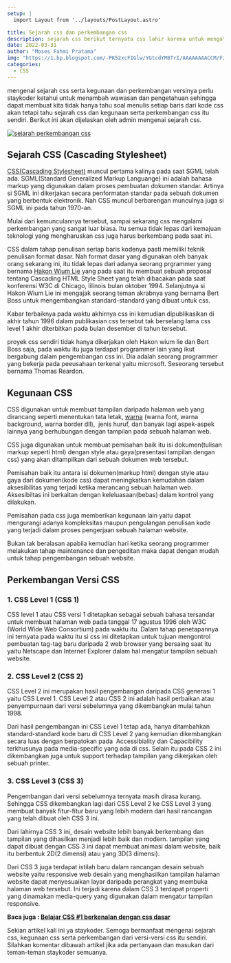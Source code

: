 ```yaml
---
setup: |
  import Layout from '../layouts/PostLayout.astro'

title: Sejarah css dan perkembangan css
description: sejarah css berikut ternyata css lahir karena untuk mengatasi munculnya tag-tag baru di 2 web browser ini pada masa awal web browser berkembang
date: 2022-03-31
author: "Moses Fahmi Pratama"
img: "https://1.bp.blogspot.com/-PK52xcFIGlw/YGtcdYM8TrI/AAAAAAAACCM/FzeOcRQwRJgsFNb3qUkfNAlTJd6-eYbvwCNcBGAsYHQ/s1280/sejarah-perkembangan-css.jpg"
categories: 
  - CSS
---
```


mengenal sejarah css serta kegunaan dan perkembangan versinya perlu staykoder ketahui untuk menambah wawasan dan pengetahuan sehingga dapat membuat kita tidak hanya tahu soal menulis setiap baris dari kode css akan tetapi tahu sejarah css dan kegunaan serta perkembangan css itu sendiri. Berikut ini akan dijelaskan oleh admin mengenai sejarah css.

[![sejarah perkembangan css](https://1.bp.blogspot.com/-PK52xcFIGlw/YGtcdYM8TrI/AAAAAAAACCM/FzeOcRQwRJgsFNb3qUkfNAlTJd6-eYbvwCNcBGAsYHQ/s16000/sejarah-perkembangan-css.jpg "sejarah perkembangan css")](https://1.bp.blogspot.com/-PK52xcFIGlw/YGtcdYM8TrI/AAAAAAAACCM/FzeOcRQwRJgsFNb3qUkfNAlTJd6-eYbvwCNcBGAsYHQ/s1280/sejarah-perkembangan-css.jpg)

  

Sejarah CSS (Cascading Stylesheet)
----------------------------------

[CSS(Cascading Stylesheet)](https://id.m.wikipedia.org/wiki/Cascading_Style_Sheets) muncul pertama kalinya pada saat SGML telah ada. SGML(Standard Generalized Markup Languange) ini adalah bahasa markup yang digunakan dalam proses pembuatan dokumen standar. Artinya si SGML ini dikerjakan secara penformatan standar pada sebuah dokumen yang berbentuk elektronik. Nah CSS muncul berbarengan munculnya juga si SGML ini pada tahun 1970-an. 

  

Mulai dari kemunculannya tersebut, sampai sekarang css mengalami perkembangan yang sangat luar biasa. Itu semua tidak lepas dari kemajuan teknologi yang mengharuskan css juga harus berkembang pada saat ini. 

  

CSS dalam tahap penulisan seriap baris kodenya pasti memiliki teknik penulisan format dasar. Nah format dasar yang digunakan oleh banyak orang sekarang ini, itu tidak lepas dari adanya seorang prgrammer yang bernama [Hakon Wium Lie](https://en.m.wikipedia.org/wiki/H%C3%A5kon_Wium_Lie) yang pada saat itu membuat sebuah proposal tentang Cascading HTML Style Sheet yang telah dibacakan pada saat konferensi W3C di Chicago, Iilinois bulan oktober 1994. Selanjutnya si Hakon Wium Lie ini mengajak seorang teman akrabnya yang bernama Bert Boss untuk mengembangkan standard-standard yang dibuat untuk css.

  

Kabar terbaiknya pada waktu akhirnya css ini kemudian dipublikasikan di akhir tahun 1996 dalam publikasian css tersebut tak berselang lama css level 1 akhir diterbitkan pada bulan desember di tahun tersebut. 

  

proyek css sendiri tidak hanya dikerjakan oleh Hakon wium lie dan Bert Boss saja, pada waktu itu juga terdapat programmer lain yang ikut bergabung dalam pengembangan css ini. Dia adalah seorang programmer yang bekerja pada peeusahaan terkenal yaitu microsoft. Seseorang tersebut bernama Thomas Reardon.

  

Kegunaan CSS
------------

CSS digunakan untuk membuat tampilan daripada halaman web yang dirancang seperti menentukan tata letak, [warna](https://www.staykoding.xyz/2021/10/belajar-css-3-warna-pada-css.html) (warna font, warna background, warna border dll),  jenis huruf, dan banyak lagi aspek-aspek lainnya yang berhubungan dengan tampilan pada sebuah halaman web.

  

CSS juga digunakan untuk membuat pemisahan baik itu isi dokumen(tulisan markup seperti html) dengan style atau gaya(presentasi tampilan dengan css) yang akan ditampilkan dari sebuah dokumen web tersebut.

  

Pemisahan baik itu antara isi dokumen(markup html) dengan style atau gaya dari dokumen(kode css) dapat meningkatkan kemudahan dalam aksesibilitas yang terjadi ketika merancang sebuah halaman web. Aksesibiltas ini berkaitan dengan keleluasaan(bebas) dalam kontrol yang dilakukan.  

  

Pemisahan pada css juga memberikan kegunaan lain yaitu dapat mengurangi adanya kompleksitas maupun pengulangan penulisan kode yang terjadi dalam proses pengerjaan sebuah halaman website.

  

Bukan tak beralasan apabila kemudian hari ketika seorang programmer melakukan tahap maintenance dan pengeditan maka dapat dengan mudah untuk tahap pengembangan sebuah website.

  

Perkembangan Versi CSS
----------------------

### 1\. CSS Level 1 (CSS 1)

CSS level 1 atau CSS versi 1 ditetapkan sebagai sebuah bahasa tersandar untuk membuat halaman web pada tanggal 17 agustus 1996 oleh W3C (World Wide Web Consortium) pada waktu itu. Dalam tahap penetapannya ini ternyata pada waktu itu si css ini ditetapkan untuk tujuan mengontrol pembuatan tag-tag baru daripada 2 web browser yang bersaing saat itu yaitu Netscape dan Internet Explorer dalam hal mengatur tampilan sebuah website.

### 2\. CSS Level 2 (CSS 2)

CSS Level 2 ini merupakan hasil pengembangan daripada CSS generasi 1 yaitu CSS Level 1. CSS Level 2 atau CSS 2 ini adalah hasil perbaikan atau penyempurnaan dari versi sebelumnya yang dikembangkan mulai tahun 1998. 

  

Dari hasil pengembangan ini CSS Level 1 tetap ada, hanya ditambahkan standard-standard kode baru di CSS Level 2 yang kemudian dikembangkan secara luas dengan berpatokan pada  Accessibiality dan Capacibility terkhusunya pada media-specific yang ada di css. Selain itu pada CSS 2 ini dikembangkan juga untuk support terhadap tampilan yang dikerjakan oleh sebuah printer.

### 3\. CSS Level 3 (CSS 3)

Pengembangan dari versi sebelumnya ternyata masih dirasa kurang. Sehingga CSS dikembangkan lagi dari CSS Level 2 ke CSS Level 3 yang membuat banyak fitur-fitur baru yang lebih modern dari hasil rancangan yang telah dibuat oleh CSS 3 ini.

  

Dari lahirnya CSS 3 ini, desain website lebih banyak berkembang dan tampilan yang dihasilkan menjadi lebih baik dan modern. tampilan yang dapat dibuat dengan CSS 3 ini dapat membuat animasi dalam website, baik itu berbentuk 2D(2 dimensi) atau yang 3D(3 dimensi).

  

Dari CSS 3 juga terdapat istilah baru dalam rancangan desain sebuah website yaitu responsive web desain yang menghasilkan tampilan halaman website dapat menyesuaikan layar daripada perangkat yang membuka halaman web tersebut. Ini terjadi karena dalam CSS 3 terdapat properti yang dinamakan media-query yang digunakan dalam mengatur tampilan responsive.

  

**Baca juga : [Belajar CSS #1 berkenalan dengan css dasar](https://www.staykoding.xyz/2021/05/berkenalan-dengan-css-dasar.html)**

  

Sekian artikel kali ini ya staykoder. Semoga bermanfaat mengenai sejarah css, kegunaan css serta perkembangan dari versi-versi css itu sendiri. Silahkan komentar dibawah artikel jika ada pertanyaan dan masukan dari teman-teman staykoder semuanya.